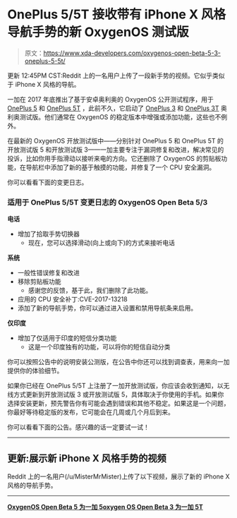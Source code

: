 # OnePlus 5/5T 接收带有 iPhone X 风格导航手势的新 OxygenOS 测试版

> 原文：<https://www.xda-developers.com/oxygenos-open-beta-5-3-oneplus-5-5t/>

更新 12:45PM CST:Reddit 上的一名用户上传了一段新手势的视频。它似乎类似于 iPhone X 风格的导航。

一加在 2017 年底推出了基于安卓奥利奥的 OxygenOS 公开测试程序，用于 [OnePlus 5](https://www.xda-developers.com/lineageos-15-1-android-8-1-oneplus-5/) 和 [OnePlus 5T](https://www.xda-developers.com/elementalx-custom-kernel-oneplus-5t/) ，此前不久，它启动了 [OnePlus 3](https://www.xda-developers.com/oneplus-face-unlock-oneplus-3-3t/) 和 [OnePlus 3T](https://www.xda-developers.com/oreo-based-aospa-build-oneplus-3-and-oneplus-3t/) 奥利奥测试版。他们通常在 OxygenOS 的稳定版本中增强或添加功能，这些也不例外。

在最新的 OxygenOS 开放测试版中——分别针对 OnePlus 5 和 OnePlus 5T 的开放测试版 5 和开放测试版 3——一加主要专注于漏洞修复和改进，解决常见的投诉，比如你用手指滑动以接听来电的方向。它还删除了 OxygenOS 的剪贴板功能，在导航栏中添加了新的基于触摸的功能，并修复了一个 CPU 安全漏洞。

你可以看看下面的变更日志。

### 适用于 OnePlus 5/5T 变更日志的 OxygenOS Open Beta 5/3

**电话**

*   增加了拾取手势切换器
    *   现在，您可以选择滑动(向上或向下)的方式来接听电话

**系统**

*   一般性错误修复和改进
*   移除剪贴板功能
    *   感谢您的反馈，基于此，我们删除了此功能。
*   应用的 CPU 安全补丁:CVE-2017-13218
*   添加了新的导航手势，你可以通过进入设置和禁用导航条来启用。

**仅印度**

*   增加了仅适用于印度的短信分类功能
    *   这是一个印度独有的功能，可以将你的短信自动分类

你可以按照公告中的说明安装公测版，在公告中你还可以找到调查表，用来向一加提供你的体验细节。

如果你已经在 OnePlus 5/5T 上注册了一加开放测试版，你应该会收到通知，以无线方式更新到开放测试版 3 或开放测试版 5，具体取决于你使用的手机。如果你选择安装更新，预先警告你有可能会遇到错误和其他不稳定。如果这是一个问题，你最好等待稳定版的发布，它可能会在几周或几个月后到来。

你可以看看下面的公告。感兴趣的话一定要试一试！

* * *

## 更新:展示新 iPhone X 风格手势的视频

Reddit 上的一名用户(/u/MisterMrMister)上传了以下视频，展示了新的 iPhone X 风格的导航手势。

* * *

[**OxygenOS Open Beta 5 为一加 5**](https://forums.oneplus.net/threads/oxygenos-open-beta-5-for-the-oneplus-5.765827/)[**oxygen OS Open Beta 3 为一加 5T**](https://forums.oneplus.net/threads/oxygenos-open-beta-3-for-the-oneplus-5t.765804/)